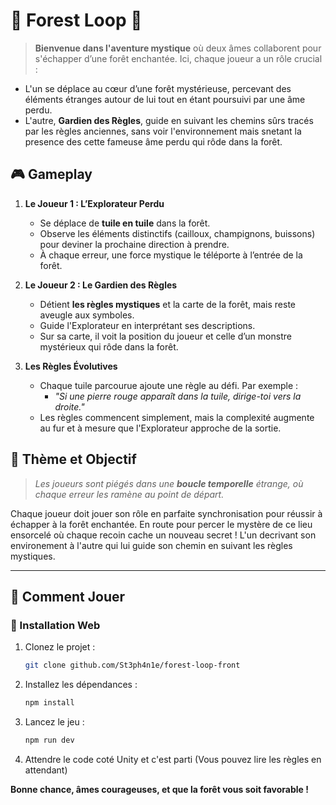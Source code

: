 # 🌲 Forest Loop 🌲

> **Bienvenue dans l'aventure mystique** où deux âmes collaborent pour s'échapper d’une forêt enchantée. Ici, chaque joueur a un rôle crucial :
- L'un se déplace au cœur d’une forêt mystérieuse, percevant des éléments étranges autour de lui tout en étant poursuivi par une âme perdu.
- L'autre, **Gardien des Règles**, guide en suivant les chemins sûrs tracés par les règles anciennes, sans voir l'environnement mais snetant la presence des cette fameuse âme perdu qui rôde dans la forêt.

## 🎮 Gameplay

1. **Le Joueur 1 : L’Explorateur Perdu**
   - Se déplace de **tuile en tuile** dans la forêt.
   - Observe les éléments distinctifs (cailloux, champignons, buissons) pour deviner la prochaine direction à prendre.
   - À chaque erreur, une force mystique le téléporte à l’entrée de la forêt.

2. **Le Joueur 2 : Le Gardien des Règles**
   - Détient **les règles mystiques** et la carte de la forêt, mais reste aveugle aux symboles.
   - Guide l'Explorateur en interprétant ses descriptions.
   - Sur sa carte, il voit la position du joueur et celle d’un monstre mystérieux qui rôde dans la forêt.

3. **Les Règles Évolutives**
   - Chaque tuile parcourue ajoute une règle au défi. Par exemple :
      - *"Si une pierre rouge apparaît dans la tuile, dirige-toi vers la droite."*
   - Les règles commencent simplement, mais la complexité augmente au fur et à mesure que l'Explorateur approche de la sortie.

## 📜 Thème et Objectif

> *Les joueurs sont piégés dans une **boucle temporelle** étrange, où chaque erreur les ramène au point de départ.*

Chaque joueur doit jouer son rôle en parfaite synchronisation pour réussir à échapper à la forêt enchantée. En route pour percer le mystère de ce lieu ensorcelé où chaque recoin cache un nouveau secret !
L'un decrivant son environement à l'autre qui lui guide son chemin en suivant les règles mystiques.

---

## 🎲 Comment Jouer

### 🚀 Installation Web

1. Clonez le projet :
   ```bash
   git clone github.com/St3ph4n1e/forest-loop-front
   
2. Installez les dépendances :
   ```bash
   npm install
   ```
3. Lancez le jeu : 

    ```bash
    npm run dev
    ```

4. Attendre le code coté Unity et c'est parti (Vous pouvez lire les règles en attendant)



**Bonne chance, âmes courageuses, et que la forêt vous soit favorable !**